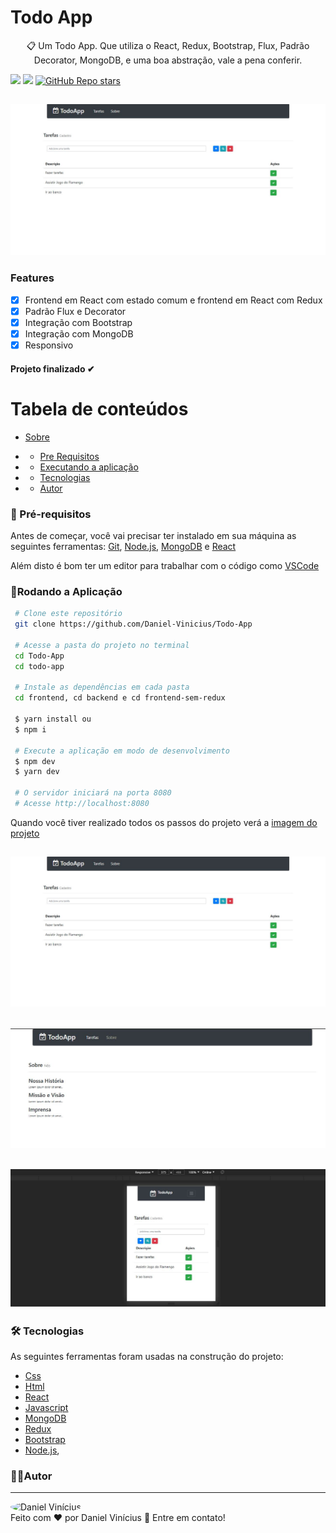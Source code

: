  <h1> Todo App </h1>
 <p id="sobre" align="center">
📋 Um Todo App. Que utiliza o React, Redux, Bootstrap, Flux, Padrão Decorator, MongoDB, e uma boa abstração, vale a pena conferir.

![](https://img.shields.io/badge/license-MIT-green)
![](https://img.shields.io/badge/languege-Portuguese-yellow)
[![GitHub Repo stars](https://img.shields.io/github/stars/Daniel-Vinicius/Todo-App?style=social)](https://github.com/Daniel-Vinicius/Todo-App/stargazers)

<h2 align="center">  <img alt="Imagem do Projeto" id="imagem" title="#Projeto" src="https://github.com/Daniel-Vinicius/Todo-App/blob/main/.github/Imagem%20(3).JPG" />  </h2>

### Features 
- [x] Frontend em React com estado comum e frontend em React com Redux
- [x] Padrão Flux e Decorator
- [x] Integração com Bootstrap
- [x] Integração com MongoDB
- [x] Responsivo

<h4  align="left">
Projeto finalizado ✔
</h4>

Tabela de conteúdos 
================= 
<!--ts-->
 * [Sobre](#sobre) 
 
 *  * [Pre Requisitos](#pre-requisitos)
 *  * [Executando a aplicação](#rodando)
 *  * [Tecnologias](#tecnologias)
 *  * [Autor](#autor)
 <!--te-->
 
 
### 🛒 Pré-requisitos<a id="pre-requisitos"></a>

Antes de começar, você vai precisar ter instalado em sua máquina as seguintes ferramentas:
 [Git](https://git-scm.com/),
 [Node.js](https://nodejs.org/pt-br/),
 [MongoDB](https://mongodb.com) e
 [React](https://reactjs.org/)
 
 Além disto é bom ter um editor para trabalhar com o código como [VSCode](https://code.visualstudio.com/)
 
   ### 📀Rodando a Aplicação<a id="rodando"></a>
   
````bash 
 # Clone este repositório
 git clone https://github.com/Daniel-Vinicius/Todo-App
 
 # Acesse a pasta do projeto no terminal
 cd Todo-App
 cd todo-app

 # Instale as dependências em cada pasta
 cd frontend, cd backend e cd frontend-sem-redux
 
 $ yarn install ou
 $ npm i 
 
 # Execute a aplicação em modo de desenvolvimento
 $ npm dev 
 $ yarn dev
 
 # O servidor iniciará na porta 8080
 # Acesse http://localhost:8080
 ````
<p> Quando você tiver realizado todos os passos do projeto verá a  <a href="#imagem" >imagem do projeto</a> </p>

<h2 align="center">  <img alt="Imagem do Projeto" id="imagem" title="#Projeto" src="https://github.com/Daniel-Vinicius/Todo-App/blob/main/.github/Imagem%20(3).JPG" />  </h2>
<h2 align="center">  <img alt="Imagem do Projeto" id="imagem" title="#Projeto" src="https://github.com/Daniel-Vinicius/Todo-App/blob/main/.github/Imagem%20(1).JPG" />  </h2>
<h2 align="center">  <img alt="Imagem do Projeto" id="imagem" title="#Projeto" src="https://github.com/Daniel-Vinicius/Todo-App/blob/main/.github/Imagem%20(2).JPG" />  </h2>

### 🛠 Tecnologias<a id="tecnologias"></a>
 As seguintes ferramentas foram usadas na construção do projeto:
 
  - [Css](https://developer.mozilla.org/pt-BR/docs/Web/CSS) 
  - [Html](https://developer.mozilla.org/pt-BR/docs/Web/HTML)
  - [React](https://reactjs.org/)
  - [Javascript](https://developer.mozilla.org/pt-BR/docs/Web/JavaScript)
  - [MongoDB](https://docs.mongodb.com/manual/introduction/)
  - [Redux](https://redux.js.org/)
  - [Bootstrap](https://getbootstrap.com.br/docs/4.1/getting-started/introduction/)
  - [Node.js](https://nodejs.org/pt-br/),


### 👨‍💻Autor <a id="autor"> </a>

---
<a href="https://github.com/Daniel-Vinicius" style="text-decoration: none;">
<img style="border-radius: 50%;" src="https://avatars3.githubusercontent.com/u/66279500?s=460&u=2978b74f2bfcfec553cdd62c2cf15a0eca6652a3&v=4" width="100px;"  alt="Daniel Vinícius"/>

<br />
<span> Feito com ❤️ por Daniel Vinícius 👋 Entre em contato! </span> 
</a> 
